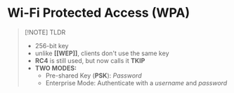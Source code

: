 # Wi-Fi Protected Access (WPA)
> [!NOTE] TLDR
> - 256-bit key
> - unlike **[[WEP]]**, clients don't use the same key
> - **RC4** is still used, but now calls it **TKIP**
> - **TWO MODES:**
> 	- Pre-shared Key (**PSK**): *Password*
> 	- Enterprise Mode: Authenticate with a *username* and *password*


